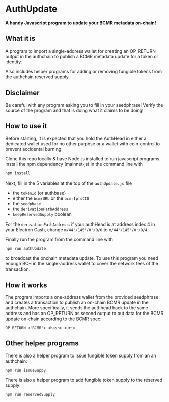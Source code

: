 # AuthUpdate

**A handy Javascript program to update your BCMR metadata on-chain!**

## What it is

A program to import a single-address wallet for creating an OP_RETURN output in the authchain to publish a BCMR metadata update for a token or identity.

Also includes helper programs for adding or removing fungible tokens from the authchain reserved supply.

## Disclaimer

Be careful with any program asking you to fill in your seedphrase!
Verify the source of the program and that is doing what it claims to be doing!

## How to use it

Before starting, it is expected that you hold the AuthHead in either a dedicated wallet used for no other purpose or a wallet with coin-control to prevent accidental burning.

Clone this repo locally & have Node-js installed to run javascript programs.
Install the npm dependency (mainnet-js) in the command line with

```bash
npm install
```

Next, fill in the 5 variables at the top of the `authUpdate.js` file
- the `tokenId` (or authbase)
- either the `bcmrURL` or the `bcmrIpfsCID`
- the `seedphase` 
- the `derivationPathAddress`
- `keepReservedSupply` boolean

For the `derivationPathAddress`: if your authHead is at address index 4 in your Electron Cash, change `m/44'/145'/0'/0/0` to `m/44'/145'/0'/0/4`.

Finally run the program from the command line with
```bash
npm run authUpdate
```

to broadcast the onchain metadata update.
To use this program you need enough BCH in the single-address wallet to cover the network fees of the transaction.

## How it works

The program imports a one-address wallet from the provided seedphrase and creates a transaction to publish an on-chain BCMR update in the authchain. More specifically, it sends the authhead back to the same address and has an OP_RETURN as second output to put data for the BCMR update on-chain according to the BCMR spec:
```
OP_RETURN <'BCMR'> <hash> <uri>
```

## Other helper programs

There is also a helper program to issue fungible token supply from an an authchain:
```bash
npm run issueSuppy
```

There is also a helper program to add fungible token supply to the reserved supply:
```bash
npm run reservedSupply
```